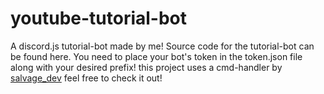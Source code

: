 # youtube-tutorial-bot
A discord.js tutorial-bot made by me!
Source code for the tutorial-bot can be found here.
You need to place your bot's token in the token.json file along with your desired prefix!
this project uses a cmd-handler by [salvage_dev](https://github.com/Milo123459/NewTutorialBot) feel free to check it out!
